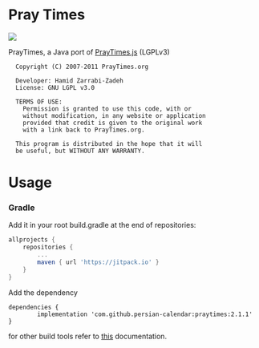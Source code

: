 # Pray Times
[![](https://jitpack.io/v/persian-calendar/praytimes.svg)](https://jitpack.io/#persian-calendar/praytimes)

PrayTimes, a Java port of [PrayTimes.js](http://praytimes.org/) (LGPLv3)
```
  Copyright (C) 2007-2011 PrayTimes.org

  Developer: Hamid Zarrabi-Zadeh
  License: GNU LGPL v3.0

  TERMS OF USE:
    Permission is granted to use this code, with or
    without modification, in any website or application
    provided that credit is given to the original work
    with a link back to PrayTimes.org.

  This program is distributed in the hope that it will
  be useful, but WITHOUT ANY WARRANTY.
  ```
  
# Usage
### Gradle

Add it in your root build.gradle at the end of repositories:
```groovy
allprojects {
	repositories {
		...
		maven { url 'https://jitpack.io' }
	}
}
```
Add the dependency
```
dependencies {
        implementation 'com.github.persian-calendar:praytimes:2.1.1'
}
  ```
  
for other build tools refer to [this](https://jitpack.io/#persian-calendar/praytimes) documentation.
